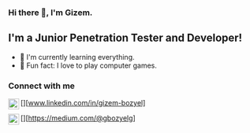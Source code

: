 ### Hi there 👋, I'm Gizem.

## I'm a Junior Penetration Tester and Developer!
- 🌱 I'm currently learning everything.
- 🥅 Fun fact: I love to play computer games.

### Connect with me

[<img align="left" alt="BozyelGizem | LinkedIn" width="22px" src="https:/>/cdn.jsdelivr.net/npm/simple-icons@v3/icons/linkedin.svg" />][www.linkedin.com/in/gizem-bozyel]

[<img align="left" alt="BozyelGizem | Medium" width="22px" src="https://cdn.jsdelivr.net/npm/simple-icons@3.13.0/icons/medium.svg" />][https://medium.com/@gbozyelg]
